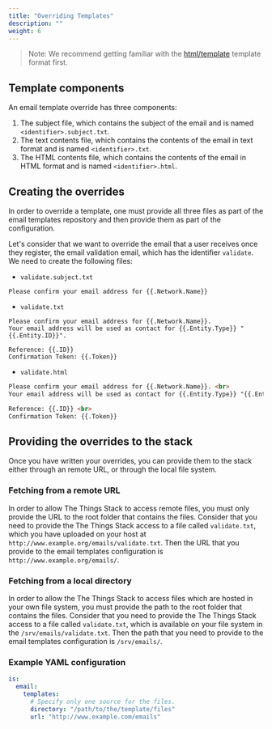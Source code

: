 ```yaml
---
title: "Overriding Templates"
description: ""
weight: 6
---
```


> Note: We recommend getting familiar with the [html/template](https://golang.org/pkg/html/template/) template format first.

## Template components

An email template override has three components:

1. The subject file, which contains the subject of the email and is named `<identifier>.subject.txt`. 
2. The text contents file, which contains the contents of the email in text format and is named `<identifier>.txt`.
3. The HTML contents file, which contains the contents of the email in HTML format and is named `<identifier>.html`.


## Creating the overrides

In order to override a template, one must provide all three files as part of the email templates repository and then provide them as part of the configuration.

Let's consider that we want to override the email that a user receives once they register, the email validation email, which has the identifier `validate`. We need to create the following files:


- `validate.subject.txt`
```text
Please confirm your email address for {{.Network.Name}}
```
- `validate.txt`
```text
Please confirm your email address for {{.Network.Name}}.
Your email address will be used as contact for {{.Entity.Type}} "{{.Entity.ID}}". 

Reference: {{.ID}}
Confirmation Token: {{.Token}}
```
- `validate.html`
```html
Please confirm your email address for {{.Network.Name}}. <br> 
Your email address will be used as contact for {{.Entity.Type}} "{{.Entity.ID}}". <br> <br> 

Reference: {{.ID}} <br> 
Confirmation Token: {{.Token}}
```

## Providing the overrides to the stack

Once you have written your overrides, you can provide them to the stack either through an remote URL, or through the local file system.

### Fetching from a remote URL

In order to allow The Things Stack to access remote files, you must only provide the URL to the root folder that contains the files. Consider that you need to provide the The Things Stack access to a file called `validate.txt`, which you have uploaded on your host at `http://www.example.org/emails/validate.txt`. Then the URL that you provide to the email templates configuration is `http://www.example.org/emails/`.

### Fetching from a local directory

In order to allow the The Things Stack to access files which are hosted in your own file system, you must provide the path to the root folder that contains the files. Consider that you need to provide the The Things Stack access to a file called `validate.txt`, which is available on your file system in the `/srv/emails/validate.txt`. Then the path that you need to provide to the email templates configuration is `/srv/emails/`.

### Example YAML configuration 

```yaml
is:
  email:
    templates:
      # Specify only one source for the files.
      directory: "/path/to/the/template/files"
      url: "http://www.example.com/emails"
```
